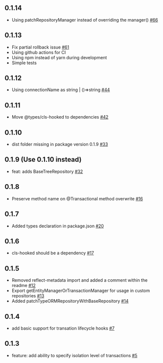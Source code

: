 ## 0.1.14
* Using patchRepositoryManager instead of overriding the manager() [#66](https://github.com/odavid/typeorm-transactional-cls-hooked/pull/66)


## 0.1.13
* Fix partial rollback issue [#61](https://github.com/odavid/typeorm-transactional-cls-hooked/pull/61)
* Using github actions for CI
* Using npm instead of yarn during development
* Simple tests

## 0.1.12
* Using connectionName as string | ()=>string [#44](https://github.com/odavid/typeorm-transactional-cls-hooked/issues/44)

## 0.1.11
* Move @types/cls-hooked to dependencies [#42](https://github.com/odavid/typeorm-transactional-cls-hooked/issues/42)

## 0.1.10
* dist folder missing in package version 0.1.9 [#33](https://github.com/odavid/typeorm-transactional-cls-hooked/issues/33)

## 0.1.9 (Use 0.1.10 instead)
* feat: adds BaseTreeRepository [#32](https://github.com/odavid/typeorm-transactional-cls-hooked/pull/32)

## 0.1.8
* Preserve method name on @Transactional method overwrite [#16](https://github.com/odavid/typeorm-transactional-cls-hooked/pull/16)

## 0.1.7
* Added types declaration in package.json [#20](https://github.com/odavid/typeorm-transactional-cls-hooked/pull/20)

## 0.1.6
* cls-hooked should be a dependency [#17](https://github.com/odavid/typeorm-transactional-cls-hooked/issues/17)

## 0.1.5
* Removed reflect-metadata import and added a comment within the readme [#12](https://github.com/odavid/typeorm-transactional-cls-hooked/pull/12)
* Export getEntityManagerOrTransactionManager for usage in custom repositories [#13](https://github.com/odavid/typeorm-transactional-cls-hooked/pull/13)
* Added patchTypeORMRepositoryWithBaseRepository [#14](https://github.com/odavid/typeorm-transactional-cls-hooked/pull/14)


## 0.1.4
* add basic support for transation lifecycle hooks [#7](https://github.com/odavid/typeorm-transactional-cls-hooked/pull/7)

## 0.1.3
* feature: add ability to specify isolation level of transactions [#5](https://github.com/odavid/typeorm-transactional-cls-hooked/pull/5)


